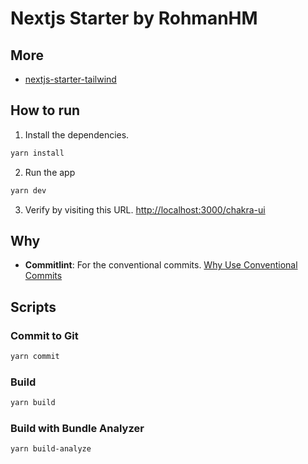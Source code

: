 # Nextjs Starter by RohmanHM

## More

- [nextjs-starter-tailwind](https://github.com/rohmanhm/nextjs-starter-tailwind)

## How to run

1. Install the dependencies.

```bash
yarn install
```

2. Run the app

```bash
yarn dev
```

3. Verify by visiting this URL. [http://localhost:3000/chakra-ui](http://localhost:3000/chakra-ui)

## Why

- **Commitlint**: For the conventional commits. [Why Use Conventional Commits
  ](https://www.conventionalcommits.org/en/v1.0.0-beta.2/#why-use-conventional-commits)

## Scripts

### Commit to Git

```bash
yarn commit
```

### Build

```bash
yarn build
```

### Build with Bundle Analyzer

```bash
yarn build-analyze
```
